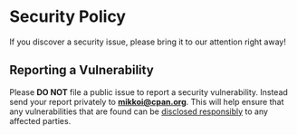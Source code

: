 # Security Policy

If you discover a security issue, please bring it to our attention right away!

## Reporting a Vulnerability
 
Please **DO NOT** file a public issue to report a security vulnerability.
Instead send your report privately to **mikkoi@cpan.org**.
This will help ensure that any vulnerabilities that are found can be
[disclosed responsibly](https://en.wikipedia.org/wiki/Responsible_disclosure) to any affected parties.
